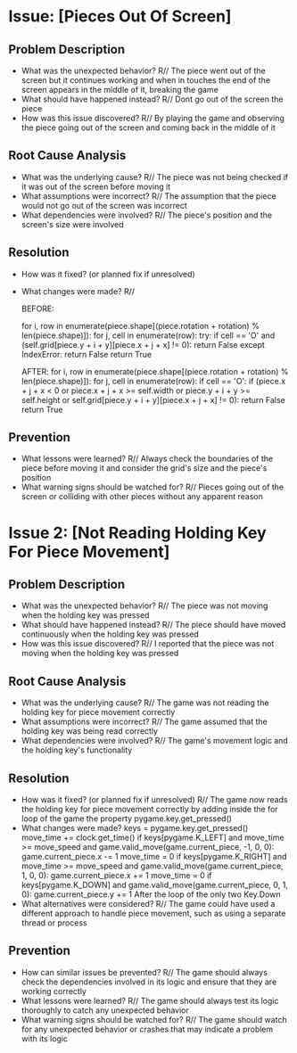 # Issue: [Pieces Out Of Screen]

## Problem Description

- What was the unexpected behavior?
  R// The piece went out of the screen but it continues working and when in touches the end of the screen appears in the middle of it, breaking the game
- What should have happened instead?
  R// Dont go out of the screen the piece
- How was this issue discovered?
  R// By playing the game and observing the piece going out of the screen and coming back in the
  middle of it

## Root Cause Analysis

- What was the underlying cause?
  R// The piece was not being checked if it was out of the screen before moving it
- What assumptions were incorrect?
  R// The assumption that the piece would not go out of the screen was incorrect
- What dependencies were involved?
  R// The piece's position and the screen's size were involved

## Resolution

- How was it fixed? (or planned fix if unresolved)

- What changes were made?
  R//

  BEFORE:

  for i, row in enumerate(piece.shape[(piece.rotation + rotation) % len(piece.shape)]):
  for j, cell in enumerate(row):
  try:
  if cell == 'O' and (self.grid[piece.y + i + y][piece.x + j + x] != 0):
  return False
  except IndexError:
  return False
  return True

  AFTER:
  for i, row in enumerate(piece.shape[(piece.rotation + rotation) % len(piece.shape)]):
  for j, cell in enumerate(row):
  if cell == 'O':
  if (piece.x + j + x < 0 or piece.x + j + x >= self.width or
  piece.y + i + y >= self.height or self.grid[piece.y + i + y][piece.x + j + x] != 0):
  return False
  return True

## Prevention

- What lessons were learned?
  R// Always check the boundaries of the piece before moving it and consider the grid's size and
  the piece's position
- What warning signs should be watched for?
  R// Pieces going out of the screen or colliding with other pieces without any apparent reason

# Issue 2: [Not Reading Holding Key For Piece Movement]

## Problem Description

- What was the unexpected behavior?
  R// The piece was not moving when the holding key was pressed
- What should have happened instead?
  R// The piece should have moved continuously when the holding key was pressed
- How was this issue discovered?
  R// I reported that the piece was not moving when the holding key was pressed

## Root Cause Analysis

- What was the underlying cause?
  R// The game was not reading the holding key for piece movement correctly
- What assumptions were incorrect?
  R// The game assumed that the holding key was being read correctly
- What dependencies were involved?
  R// The game's movement logic and the holding key's functionality

## Resolution

- How was it fixed? (or planned fix if unresolved)
  R// The game now reads the holding key for piece movement correctly by adding inside the for loop of the game the property pygame.key.get_pressed()
- What changes were made?
  keys = pygame.key.get_pressed()
  move_time += clock.get_time()
  if keys[pygame.K_LEFT] and move_time >= move_speed and game.valid_move(game.current_piece, -1, 0, 0):
  game.current_piece.x -= 1
  move_time = 0
  if keys[pygame.K_RIGHT] and move_time >= move_speed and game.valid_move(game.current_piece, 1, 0, 0):
  game.current_piece.x += 1
  move_time = 0
  if keys[pygame.K_DOWN] and game.valid_move(game.current_piece, 0, 1, 0):
  game.current_piece.y += 1
  After the loop of the only two Key.Down
- What alternatives were considered?
  R// The game could have used a different approach to handle piece movement, such as using a separate
  thread or process

## Prevention

- How can similar issues be prevented?
  R// The game should always check the dependencies involved in its logic and ensure that they are
  working correctly
- What lessons were learned?
  R// The game should always test its logic thoroughly to catch any unexpected behavior
- What warning signs should be watched for?
  R// The game should watch for any unexpected behavior or crashes that may indicate a problem with
  its logic
